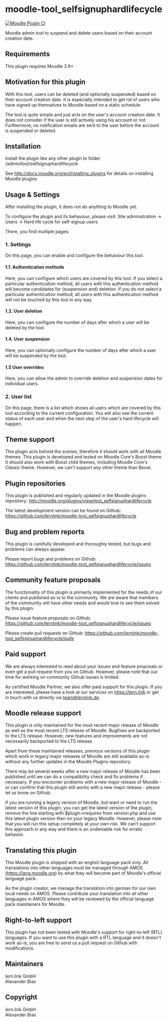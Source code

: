 moodle-tool_selfsignuphardlifecycle
===================================

[![Moodle Plugin CI](https://github.com/lernlink/moodle-tool_selfsignuphardlifecycle/workflows/Moodle%20Plugin%20CI/badge.svg?branch=MOODLE_39_STABLE)](https://github.com/lernlink/moodle-tool_selfsignuphardlifecycle/actions?query=workflow%3A%22Moodle+Plugin+CI%22+branch%3AMOODLE_39_STABLE)

Moodle admin tool to suspend and delete users based on their account creation date.


Requirements
------------

This plugin requires Moodle 3.9+


Motivation for this plugin
--------------------------

With this tool, users can be deleted (and optionally suspended) based on their account creation date. It is especially intended to get rid of users who have signed up themselves to Moodle based on a static schedule. 

The tool is quite simple and just acts on the user's account creation date. It does not consider if the user is still actively using his account or not. Furthermore, no notification emails are sent to the user before the account is suspended or deleted.


Installation
------------

Install the plugin like any other plugin to folder
/admin/tool/selfsignuphardlifecycle

See http://docs.moodle.org/en/Installing_plugins for details on installing Moodle plugins


Usage & Settings
----------------

After installing the plugin, it does not do anything to Moodle yet.

To configure the plugin and its behaviour, please visit:
Site administration -> Users -> Hard life cycle for self-signup users

There, you find multiple pages:

### 1. Settings

On this page, you can enable and configure the behaviour this tool.

#### 1.1. Authentication methods

Here, you can configure which users are covered by this tool. If you select a particular authentication method, all users with this authentication method will become candidates for (suspension and) deletion. If you do not select a particular authentication method, all users with this authentication method will not be touched by this tool in any way.

#### 1.2. User deletion

Here, you can configure the number of days after which a user will be deleted by the tool.

#### 1.4. User suspension

Here, you can optionally configure the number of days after which a user will be suspended by the tool.

#### 1.5 User overrides

Here, you can allow the admin to override deletion and suspension dates for individual users.

### 2. User list

On this page, there is a list which shows all users which are covered by this tool according to the current configuration. You will also see the current status of each user and when the next step of the user's hard lifecycle will happen.


Theme support
-------------

This plugin acts behind the scenes, therefore it should work with all Moodle themes.
This plugin is developed and tested on Moodle Core's Boost theme.
It should also work with Boost child themes, including Moodle Core's Classic theme. However, we can't support any other theme than Boost.


Plugin repositories
-------------------

This plugin is published and regularly updated in the Moodle plugins repository:
http://moodle.org/plugins/view/tool_selfsignuphardlifecycle

The latest development version can be found on Github:
https://github.com/lernlink/moodle-tool_selfsignuphardlifecycle


Bug and problem reports
-----------------------

This plugin is carefully developed and thoroughly tested, but bugs and problems can always appear.

Please report bugs and problems on Github:
https://github.com/lernlink/moodle-tool_selfsignuphardlifecycle/issues


Community feature proposals
---------------------------

The functionality of this plugin is primarily implemented for the needs of our clients and published as-is to the community. We are aware that members of the community will have other needs and would love to see them solved by this plugin.

Please issue feature proposals on Github:
https://github.com/lernlink/moodle-tool_selfsignuphardlifecycle/issues

Please create pull requests on Github:
https://github.com/lernlink/moodle-tool_selfsignuphardlifecycle/pulls


Paid support
------------

We are always interested to read about your issues and feature proposals or even get a pull request from you on Github. However, please note that our time for working on community Github issues is limited.

As certified Moodle Partner, we also offer paid support for this plugin. If you are interested, please have a look at our services on https://lern.link or get in touch with us directly via team@lernlink.de.


Moodle release support
----------------------

This plugin is only maintained for the most recent major release of Moodle as well as the most recent LTS release of Moodle. Bugfixes are backported to the LTS release. However, new features and improvements are not necessarily backported to the LTS release.

Apart from these maintained releases, previous versions of this plugin which work in legacy major releases of Moodle are still available as-is without any further updates in the Moodle Plugins repository.

There may be several weeks after a new major release of Moodle has been published until we can do a compatibility check and fix problems if necessary. If you encounter problems with a new major release of Moodle - or can confirm that this plugin still works with a new major release - please let us know on Github.

If you are running a legacy version of Moodle, but want or need to run the latest version of this plugin, you can get the latest version of the plugin, remove the line starting with $plugin->requires from version.php and use this latest plugin version then on your legacy Moodle. However, please note that you will run this setup completely at your own risk. We can't support this approach in any way and there is an undeniable risk for erratic behavior.


Translating this plugin
-----------------------

This Moodle plugin is shipped with an english language pack only. All translations into other languages must be managed through AMOS (https://lang.moodle.org) by what they will become part of Moodle's official language pack.

As the plugin creator, we manage the translation into german for our own local needs on AMOS. Please contribute your translation into all other languages in AMOS where they will be reviewed by the official language pack maintainers for Moodle.


Right-to-left support
---------------------

This plugin has not been tested with Moodle's support for right-to-left (RTL) languages.
If you want to use this plugin with a RTL language and it doesn't work as-is, you are free to send us a pull request on Github with modifications.


Maintainers
-----------

lern.link GmbH\
Alexander Bias


Copyright
---------

lern.link GmbH\
Alexander Bias
